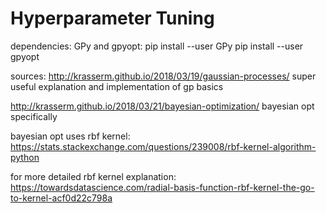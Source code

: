 # Hyperparameter Tuning

dependencies: GPy and gpyopt:
pip install --user GPy
pip install --user gpyopt

sources:
http://krasserm.github.io/2018/03/19/gaussian-processes/
super useful explanation and implementation of gp basics

http://krasserm.github.io/2018/03/21/bayesian-optimization/
bayesian opt specifically

bayesian opt uses rbf kernel: https://stats.stackexchange.com/questions/239008/rbf-kernel-algorithm-python

for more detailed rbf kernel explanation: https://towardsdatascience.com/radial-basis-function-rbf-kernel-the-go-to-kernel-acf0d22c798a



